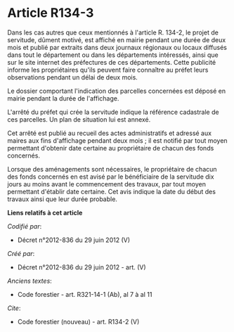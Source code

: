 # Article R134-3

Dans les cas autres que ceux mentionnés à l'article R. 134-2, le projet de servitude, dûment motivé, est affiché en mairie
pendant une durée de deux mois et publié par extraits dans deux journaux régionaux ou locaux diffusés dans tout le
département ou dans les départements intéressés, ainsi que sur le site internet des préfectures de ces départements. Cette
publicité informe les propriétaires qu'ils peuvent faire connaître au préfet leurs observations pendant un délai de deux
mois.

Le dossier comportant l'indication des parcelles concernées est déposé en mairie pendant la durée de l'affichage.

L'arrêté du préfet qui crée la servitude indique la référence cadastrale de ces parcelles. Un plan de situation lui est
annexé.

Cet arrêté est publié au recueil des actes administratifs et adressé aux maires aux fins d'affichage pendant deux mois ; il
est notifié par tout moyen permettant d'obtenir date certaine au propriétaire de chacun des fonds concernés.

Lorsque des aménagements sont nécessaires, le propriétaire de chacun des fonds concernés en est avisé par le bénéficiaire de
la servitude dix jours au moins avant le commencement des travaux, par tout moyen permettant d'établir date certaine. Cet
avis indique la date du début des travaux ainsi que leur durée probable.

**Liens relatifs à cet article**

_Codifié par_:

  - Décret n°2012-836 du 29 juin 2012 (V)

_Créé par_:

  - Décret n°2012-836 du 29 juin 2012 - art. (V)

_Anciens textes_:

  - Code forestier - art. R321-14-1 (Ab), al 7 à al 11

_Cite_:

  - Code forestier (nouveau) - art. R134-2 (V)
